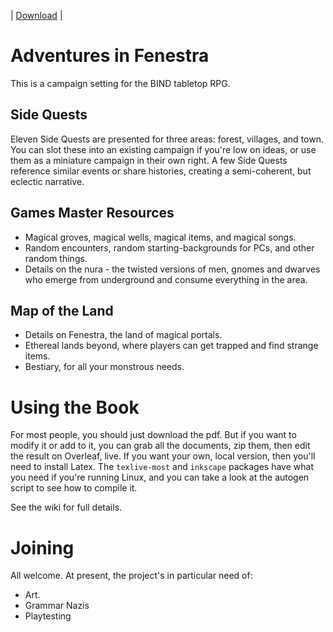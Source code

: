 | [Download](https://gitlab.com/bindrpg/aif/pipelines) |

# Adventures in Fenestra

This is a campaign setting for the BIND tabletop RPG.

## Side Quests

Eleven Side Quests are presented for three areas: forest, villages, and town.
You can slot these into an existing campaign if you're low on ideas, or use them as a miniature campaign in their own right.
A few Side Quests reference similar events or share histories, creating a semi-coherent, but eclectic narrative.

## Games Master Resources

- Magical groves, magical wells, magical items, and magical songs.
- Random encounters, random starting-backgrounds for PCs, and other random things.
- Details on the nura - the twisted versions of men, gnomes and dwarves who emerge from underground and consume everything in the area.

## Map of the Land

- Details on Fenestra, the land of magical portals.
- Ethereal lands beyond, where players can get trapped and find strange items.
- Bestiary, for all your monstrous needs.

# Using the Book

For most people, you should just download the pdf.
But if you want to modify it or add to it, you can grab all the documents, zip them, then edit the result on Overleaf, live.
If you want your own, local version, then you'll need to install Latex.
The `texlive-most` and `inkscape` packages have what you need if you're running Linux, and you can take a look at the autogen script to see how to compile it.

See the wiki for full details.

# Joining

All welcome.  At present, the project's in particular need of:

- Art.
- Grammar Nazis
- Playtesting

